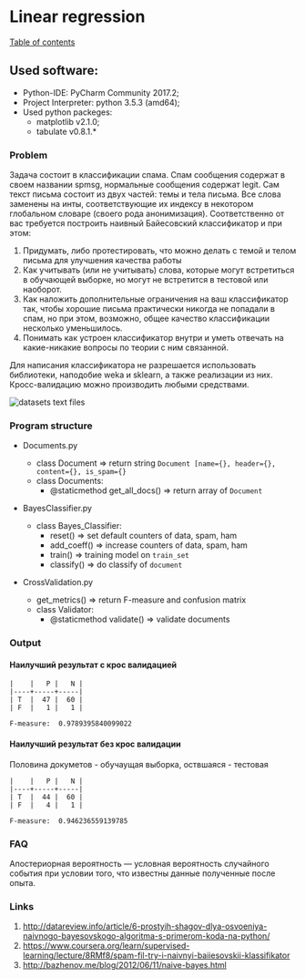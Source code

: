 # Linear regression
[Table of contents](https://github.com/fedy95/MachineLearning/blob/master/README.md)

## Used software:
- Python-IDE: PyCharm Community 2017.2;
- Project Interpreter: python 3.5.3 (amd64);
- Used python packeges:
	- matplotlib v2.1.0;
	- tabulate v0.8.1.*

### Problem
Задача состоит в классификации спама. Спам сообщения содержат в своем названии spmsg, нормальные сообщения содержат legit.
Сам текст письма состоит из двух частей: темы и тела письма.
Все слова заменены на инты, соответствующие их индексу в некотором глобальном словаре (своего рода анонимизация).
Соответственно от вас требуется построить наивный Байесовский классификатор и при этом:

1) Придумать, либо протестировать, что можно делать с темой и телом письма для улучшения качества работы
2) Как учитывать (или не учитывать) слова, которые могут встретиться в обучающей выборке, но могут не встретится в тестовой или наоборот.
3) Как наложить дополнительные ограничения на ваш классификатор так, чтобы хорошие письма практически никогда не попадали в спам, но при этом, возможно, общее качество классификации несколько уменьшилось.
4) Понимать как устроен классификатор внутри и уметь отвечать на какие-никакие вопросы по теории с ним связанной.

Для написания классификатора не разрешается использовать библиотеки, наподобие weka и sklearn, а также реализации из них. Кросс-валидацию можно производить любыми средствами.

![datasets text files](https://github.com/fedy95/MachineLearning/tree/master/3.%20Naive%20Bayes%20classifier/Bayes/pu1)

### Program structure
- Documents.py
	- class Document    => return string `Document [name={}, header={}, content={}, is_spam={}`
	- class Documents:
	    - @staticmethod get_all_docs()  => return array of `Document`

- BayesClassifier.py
    - class Bayes_Classifier:
        - reset()     => set default counters of data, spam, ham
        - add_coeff() => increase counters of data, spam, ham
        - train()     => training model on `train_set`
        - classify()  => do classify of `document`

- CrossValidation.py
    - get_metrics()   => return F-measure and confusion matrix
    - class Validator:
        - @staticmethod validate() => validate documents

### Output

#### Наилучший результат с крос валидацией
```
|    |   P |   N |
|----+-----+-----|
| T  |  47 |  60 |
| F  |   1 |   1 |

F-measure:  0.9789395840099022
```

#### Наилучший результат без крос валидации

Половина докуметов - обучаущая выборка, оствшаяся - тестовая
```
|    |   P |   N |
|----+-----+-----|
| T  |  44 |  60 |
| F  |   4 |   1 |

F-measure:  0.946236559139785
```


### FAQ

Апостериорная вероятность — условная вероятность случайного события при условии того, что известны данные полученные после опыта.

### Links
1) http://datareview.info/article/6-prostyih-shagov-dlya-osvoeniya-naivnogo-bayesovskogo-algoritma-s-primerom-koda-na-python/
2) https://www.coursera.org/learn/supervised-learning/lecture/8RMf8/spam-fil-try-i-naivnyi-baiiesovskii-klassifikator
3) http://bazhenov.me/blog/2012/06/11/naive-bayes.html
